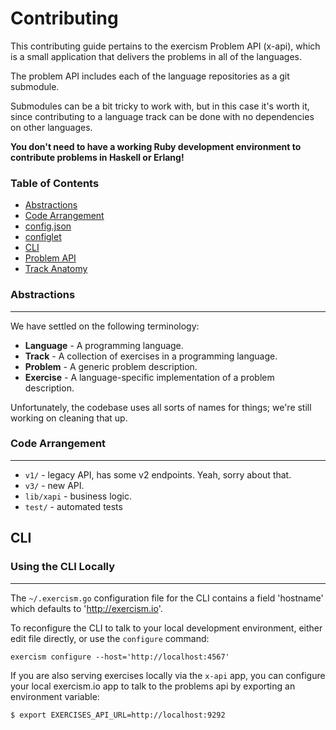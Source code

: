 # Contributing

This contributing guide pertains to the exercism Problem API (x-api),
which is a small application that delivers the problems in all of the
languages.

The problem API includes each of the language repositories as a git submodule.

Submodules can be a bit tricky to work with, but in this case it's worth it,
since contributing to a language track can be done with no dependencies on
other languages.

**You don't need to have a working Ruby development environment to contribute
problems in Haskell or Erlang!**

### Table of Contents
* [Abstractions](#abstractions)
* [Code Arrangement](#code-arrangement)
* [config.json](#configjson)
* [configlet](#configlet)
* [CLI](#cli)
* [Problem API](#problem-api)
* [Track Anatomy](https://github.com/exercism/x-common/blob/master/CONTRIBUTING.md#track-anatomy)

### Abstractions
---

We have settled on the following terminology:

* **Language** - A programming language.
* **Track** - A collection of exercises in a programming language.
* **Problem** - A generic problem description.
* **Exercise** - A language-specific implementation of a problem description.

Unfortunately, the codebase uses all sorts of names for things; we're still
working on cleaning that up.

### Code Arrangement
---

* `v1/` - legacy API, has some v2 endpoints. Yeah, sorry about that.
* `v3/` - new API.
* `lib/xapi` - business logic.
* `test/` - automated tests

## CLI
### Using the CLI Locally
---

The `~/.exercism.go` configuration file for the CLI contains a field
'hostname' which defaults to 'http://exercism.io'.

To reconfigure the CLI to talk to your local development environment, either
edit file directly, or use the `configure` command:

    exercism configure --host='http://localhost:4567'

If you are also serving exercises locally via the `x-api` app, you can configure
your local exercism.io app to talk to the problems api by exporting an environment
variable:

```bash
$ export EXERCISES_API_URL=http://localhost:9292
```

